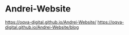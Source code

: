 # Andrei-Website
https://oqva-digital.github.io/Andrei-Website/
https://oqva-digital.github.io/Andrei-Website/blog
